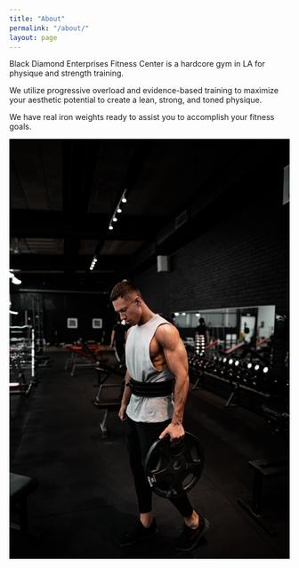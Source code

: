 ```yaml
---
title: "About"
permalink: "/about/"
layout: page
---
```



Black Diamond Enterprises Fitness Center is a hardcore gym in LA for physique and strength training. 

We utilize progressive overload and evidence-based training to maximize your aesthetic potential to create a lean, strong, and toned physique.

We have real iron weights ready to assist you to accomplish your fitness goals.


![This is an image](john-fornander-TAZoUmDqzXk-unsplash.jpg)
